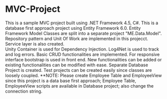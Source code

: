 # MVC-Project
This is a sample MVC project built using .NET Framework 4.5, C#. 
This is a database first approach project using Entity Framework 6.0. 
Entity Framework Model Classes are split into a separate project "ME.Data.Model". 
Repository pattern and Unit Of Work are implemented in this projecct. 
Service layer is also created.  
Unity Container is used for Dependency Injection. 
Log4Net is used to track and log errors. 
Basic CRUD functionalities are implemented. 
For responsive interface bootstrap is used in front end. 
New functionalities can be added or existing functionalities can be modified with ease. 
Separate Database Project is created. 
Test projects can be created easily since classes are loosely coupled. 
**NOTE: Please create Employee Table and EmployeeView since this project is a data base first approach; Employee Table, EmployeeView scripts are available in Database project;
also change the connection string. 
